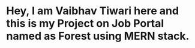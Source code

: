 # Hey, I am Vaibhav Tiwari here and this is my Project on Job Portal named as Forest using MERN stack.

